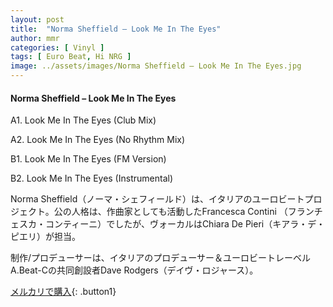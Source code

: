 ```yaml
---
layout: post
title:  "Norma Sheffield – Look Me In The Eyes"
author: mmr
categories: [ Vinyl ]
tags: [ Euro Beat, Hi NRG ]
image: ../assets/images/Norma Sheffield – Look Me In The Eyes.jpg
---
```


#### Norma Sheffield – Look Me In The Eyes

A1. Look Me In The Eyes (Club Mix)

A2. Look Me In The Eyes (No Rhythm Mix)

B1. Look Me In The Eyes (FM Version)

B2. Look Me In The Eyes (Instrumental)

Norma Sheffield（ノーマ・シェフィールド）は、イタリアのユーロビートプロジェクト。公の人格は、作曲家としても活動したFrancesca Contini
（フランチェスカ・コンティーニ）でしたが、ヴォーカルはChiara De Pieri（キアラ・デ・ピエリ）が担当。

制作/プロデューサーは、イタリアのプロデューサー＆ユーロビートレーベルA.Beat-Cの共同創設者Dave Rodgers（デイヴ・ロジャース）。

[メルカリで購入](https://jp.mercari.com/item/m83336143177){: .button1}

